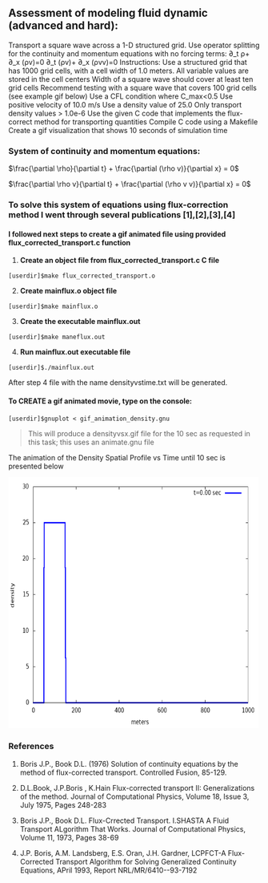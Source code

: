 ## Assessment of modeling fluid dynamic (advanced and hard): 
Transport a square wave across a 1-D structured grid.  Use operator splitting for the continuity and momentum equations with no forcing terms:
∂_t ρ+ ∂_x (ρv)=0
∂_t (ρv)+ ∂_x (ρvv)=0
Instructions:
Use a structured grid that has 1000 grid cells, with a cell width of 1.0 meters.  All variable values are stored in the cell centers
Width of a square wave should cover at least ten grid cells
Recommend testing with a square wave that covers 100 grid cells (see example gif below)
Use a CFL condition where C_max<0.5 
Use positive velocity of 10.0 m/s
Use a density value of 25.0
Only transport density values > 1.0e-6
Use the given C code that implements the flux-correct method for transporting quantities
Compile C code using a Makefile
Create a gif visualization that shows 10 seconds of simulation time


### System of continuity and momentum equations:

$\frac{\partial \rho}{\partial t} + \frac{\partial (\rho v)}{\partial x} = 0$

$\frac{\partial \rho v}{\partial t} + \frac{\partial (\rho v v)}{\partial x} = 0$

### To solve this system of equations using flux-correction method I went through several publications [1],[2],[3],[4]


#### I followed next steps to create a gif animated file using provided flux_corrected_transport.c function

1. **Create an object file from flux_corrected_transport.c C file**
```
[userdir]$make flux_corrected_transport.o
```
2. **Create mainflux.o object file**
```
[userdir]$make mainflux.o
```
3. **Create the executable mainflux.out**
```
[userdir]$make maneflux.out
```
4. **Run mainflux.out executable file**
```
[userdir]$./mainflux.out
```

After step 4 file with the name densityvstime.txt will be generated.

#### To CREATE a gif animated movie, type on the console:
```
[userdir]$gnuplot < gif_animation_density.gnu
```
> This will produce a densityvsx.gif file for the 10 sec as requested in this task; this uses an animate.gnu file  

The animation of the Density Spatial Profile vs Time until 10 sec is presented below  

<img src="densityvsx.gif"  alt="drawing"  width="500"  height="500"/>

### References

1. Boris J.P., Book D.L. (1976) Solution of continuity equations by the method of flux-corrected transport. Controlled Fusion, 85-129.

2. D.L.Book, J.P.Boris , K.Hain Flux-corrected transport II: Generalizations of the method. Journal of Computational Physics, Volume 18, Issue 3, July 1975, Pages 248-283

3.  Boris J.P., Book D.L. Flux-Crrected Transport. I.SHASTA A Fluid Transport  ALgorithm That Works. Journal of Computational Physics, Volume 11, 1973, Pages 38-69

4. J.P. Boris, A.M. Landsberg, E.S. Oran, J.H. Gardner, LCPFCT-A Flux-Corrected Transport Algorithm for Solving Generalized
Continuity Equations,  APril 1993, Report NRL/MR/6410--93-7192


